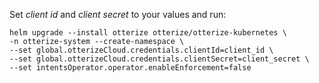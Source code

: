 Set *client id* and *client secret* to your values and run:
```shell
helm upgrade --install otterize otterize/otterize-kubernetes \
-n otterize-system --create-namespace \
--set global.otterizeCloud.credentials.clientId=client_id \
--set global.otterizeCloud.credentials.clientSecret=client_secret \
--set intentsOperator.operator.enableEnforcement=false
```
